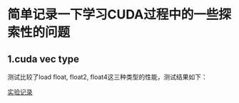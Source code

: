 # 简单记录一下学习CUDA过程中的一些探索性的问题


## 1.cuda vec type

测试比较了load float, float2, float4这三种类型的性能，测试结果如下：

[实验记录](./Tests/VectorType/readme.md)